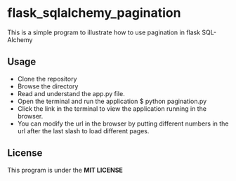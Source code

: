 # flask_sqlalchemy_pagination
This is a simple program to illustrate how to use pagination in flask SQL-Alchemy

## Usage
- Clone the repository
- Browse the directory
- Read and understand the app.py file.
- Open the terminal and run the application
	 $ python pagination.py
- Click the link in the terminal to view the application running in the browser.
- You can modify the url in the browser by putting different numbers in the url after the last slash to load different pages.
	
## License
This program is under the __MIT LICENSE__
